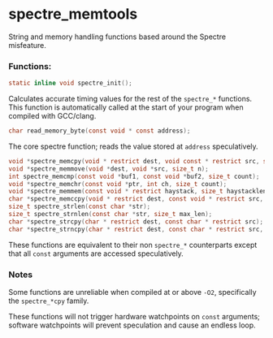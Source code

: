 # spectre_memtools
String and memory handling functions based around the Spectre misfeature.

### Functions:
```c
static inline void spectre_init();
```
Calculates accurate timing values for the rest of the `spectre_*` functions. This function is automatically called at the start of your program when compiled with GCC/clang.
```c
char read_memory_byte(const void * const address);
```
The core spectre function; reads the value stored at `address` speculatively.
```c
void *spectre_memcpy(void * restrict dest, void const * restrict src, size_t n);
void *spectre_memmove(void *dest, void *src, size_t n);
int spectre_memcmp(const void *buf1, const void *buf2, size_t count);
void *spectre_memchr(const void *ptr, int ch, size_t count);
void *spectre_memmem(const void * restrict haystack, size_t haystacklen, const void * restrict needle, size_t needlelen);
char *spectre_memccpy(void * restrict dest, const void * restrict src, int c, size_t count);
size_t spectre_strlen(const char *str);
size_t spectre_strnlen(const char *str, size_t max_len);
char *spectre_strcpy(char * restrict dest, const char * restrict src);
char *spectre_strncpy(char * restrict dest, const char * restrict src, size_t count);
```
These functions are equivalent to their non `spectre_*` counterparts except that all `const` arguments are accessed speculatively.

### Notes
Some functions are unreliable when compiled at or above `-O2`, specifically the `spectre_*cpy` family.

These functions will not trigger hardware watchpoints on `const` arguments; software watchpoints will prevent speculation and cause an endless loop.
